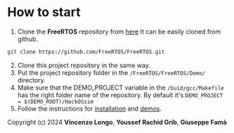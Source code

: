 # How to start

1. Clone the **FreeRTOS** repository from [here](https://www.freertos.org/a00104.html)
It can be easily cloned from github. 

```bash
git clone https://github.com/FreeRTOS/FreeRTOS.git
```

2. Clone this project repository in the same way.
3. Put the project repository folder in the `/FreeRTOS/FreeRTOS/Demo/` directory.
4. Make sure that the DEMO_PROJECT variable in the `/buid/gcc/Makefile`  has the right folder name of the repository. By default it's `DEMO_PROJECT = $(DEMO_ROOT)/HackOSsim` 
5. Follow the instructions for [installation](./docs/installation.md) and [demos](./docs/demos.md).

Copyright (c) 2024 **Vincenzo Longo**, **Youssef Rachid Grib**, **Giuseppe Famà**


